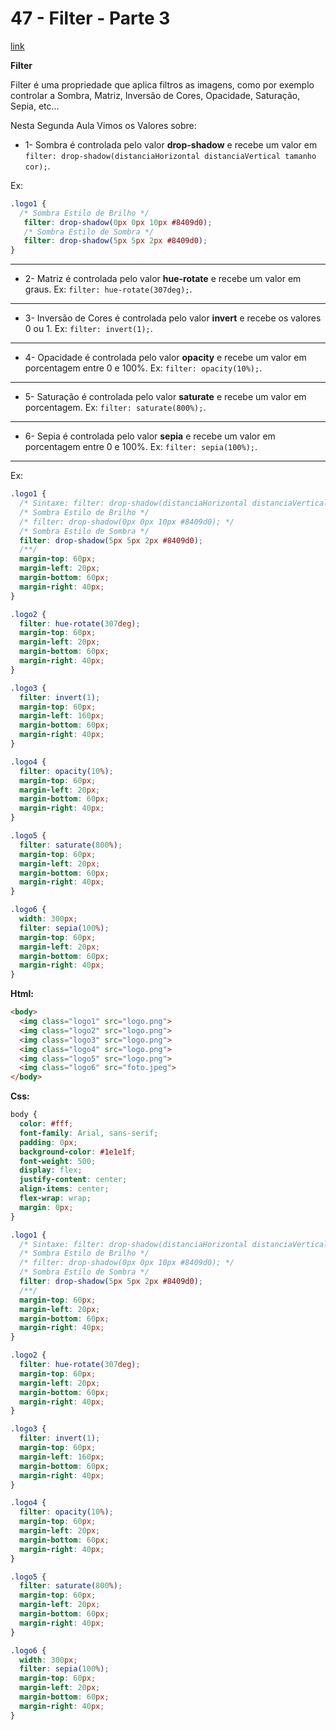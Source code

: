 # 47 - Filter - Parte 3

[link](http://cfbcursos.com.br/css3-4546-e-47-filter/)

**Filter**

Filter é uma propriedade que aplica filtros as imagens, como por exemplo controlar a
Sombra, Matriz, Inversão de Cores, Opacidade, Saturação, Sepia, etc...

Nesta Segunda Aula Vimos os Valores sobre:

* 1- Sombra é controlada pelo valor **drop-shadow** e recebe um valor em
``filter: drop-shadow(distanciaHorizontal distanciaVertical tamanho cor);``. 

Ex:
 ```css
 .logo1 {
   /* Sombra Estilo de Brilho */
    filter: drop-shadow(0px 0px 10px #8409d0);
    /* Sombra Estilo de Sombra */
    filter: drop-shadow(5px 5px 2px #8409d0);
 }
```

---

* 2- Matriz é controlada pelo valor **hue-rotate** e recebe um valor em graus. Ex: `filter: hue-rotate(307deg);`.

---

* 3- Inversão de Cores é controlada pelo valor **invert** e recebe os valores 0 ou 1. Ex: `filter: invert(1);`.

---

* 4- Opacidade é controlada pelo valor **opacity** e recebe um valor em porcentagem entre 0 e 100%. Ex: `filter: opacity(10%);`.

---

* 5- Saturação é controlada pelo valor **saturate** e recebe um valor em porcentagem. Ex: `filter: saturate(800%);`.

---

* 6- Sepia é controlada pelo valor **sepia** e recebe um valor em porcentagem entre 0 e 100%. Ex: `filter: sepia(100%);`.

---

Ex: 

```css
.logo1 {
  /* Sintaxe: filter: drop-shadow(distanciaHorizontal distanciaVertical tamanho cor);*/
  /* Sombra Estilo de Brilho */
  /* filter: drop-shadow(0px 0px 10px #8409d0); */
  /* Sombra Estilo de Sombra */
  filter: drop-shadow(5px 5px 2px #8409d0);
  /**/
  margin-top: 60px;
  margin-left: 20px;
  margin-bottom: 60px;
  margin-right: 40px;
}

.logo2 {
  filter: hue-rotate(307deg);
  margin-top: 60px;
  margin-left: 20px;
  margin-bottom: 60px;
  margin-right: 40px;
}

.logo3 {
  filter: invert(1);
  margin-top: 60px;
  margin-left: 160px;
  margin-bottom: 60px;
  margin-right: 40px;
}

.logo4 {
  filter: opacity(10%);
  margin-top: 60px;
  margin-left: 20px;
  margin-bottom: 60px;
  margin-right: 40px;
}

.logo5 {
  filter: saturate(800%);
  margin-top: 60px;
  margin-left: 20px;
  margin-bottom: 60px;
  margin-right: 40px;
}

.logo6 {
  width: 300px;
  filter: sepia(100%);
  margin-top: 60px;
  margin-left: 20px;
  margin-bottom: 60px;
  margin-right: 40px;
}
```

**Html:**

```html
<body>
  <img class="logo1" src="logo.png">
  <img class="logo2" src="logo.png">
  <img class="logo3" src="logo.png">
  <img class="logo4" src="logo.png">
  <img class="logo5" src="logo.png">
  <img class="logo6" src="foto.jpeg">
</body>
```

**Css:**

```css
body {
  color: #fff;
  font-family: Arial, sans-serif;
  padding: 0px;
  background-color: #1e1e1f;
  font-weight: 500;
  display: flex;
  justify-content: center;
  align-items: center;
  flex-wrap: wrap;
  margin: 0px;
}

.logo1 {
  /* Sintaxe: filter: drop-shadow(distanciaHorizontal distanciaVertical tamanho cor);*/
  /* Sombra Estilo de Brilho */
  /* filter: drop-shadow(0px 0px 10px #8409d0); */
  /* Sombra Estilo de Sombra */
  filter: drop-shadow(5px 5px 2px #8409d0);
  /**/
  margin-top: 60px;
  margin-left: 20px;
  margin-bottom: 60px;
  margin-right: 40px;
}

.logo2 {
  filter: hue-rotate(307deg);
  margin-top: 60px;
  margin-left: 20px;
  margin-bottom: 60px;
  margin-right: 40px;
}

.logo3 {
  filter: invert(1);
  margin-top: 60px;
  margin-left: 160px;
  margin-bottom: 60px;
  margin-right: 40px;
}

.logo4 {
  filter: opacity(10%);
  margin-top: 60px;
  margin-left: 20px;
  margin-bottom: 60px;
  margin-right: 40px;
}

.logo5 {
  filter: saturate(800%);
  margin-top: 60px;
  margin-left: 20px;
  margin-bottom: 60px;
  margin-right: 40px;
}

.logo6 {
  width: 300px;
  filter: sepia(100%);
  margin-top: 60px;
  margin-left: 20px;
  margin-bottom: 60px;
  margin-right: 40px;
}
```
